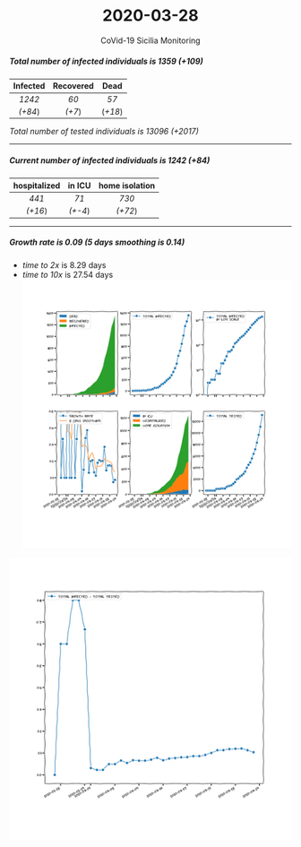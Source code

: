 <div align='center'>

# 2020-03-28
CoVid-19 Sicilia Monitoring
</div>

##### Total number of infected individuals is 1359 (+109)
Infected | Recovered | Dead
:---: | :---: | :---:
*1242* | *60* | *57*
*(+84*) | *(+7*) | (*+18*)

*Total number of tested individuals is 13096 (+2017)*
***
##### Current number of infected individuals is 1242 (+84)
hospitalized | in ICU | home isolation
:---: | :---: | :---:
*441* |*71* |*730*
*(+16*) |*(+-4*) |*(+72*)
***
##### Growth rate is 0.09 (5 days smoothing is 0.14)
- *time to 2x* is 8.29 days
- *time to 10x* is 27.54 days
![stats][stats]

![infected_normalized][infected_normalized]

[stats]: stats_Sicilia.png
[infected_normalized]: infected_normalized_Sicilia.png
